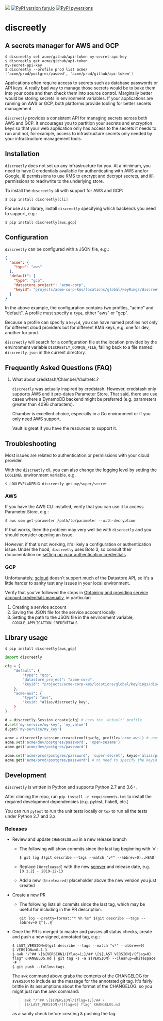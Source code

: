 ![](https://github.com/tra-sg/discreetly/workflows/Tests/badge.svg)
[![PyPI version fury.io](https://badge.fury.io/py/discreetly.svg)](https://pypi.python.org/pypi/discreetly/)
[![PyPI pyversions](https://img.shields.io/pypi/pyversions/discreetly.svg)](https://pypi.python.org/pypi/discreetly/)

# discreetly

## A secrets manager for AWS and GCP

```console
$ discreetly set acme/github/api-token my-secret-api-key
$ discreetly get acme/github/api-token
my-secret-api-key
$ discreetly --profile prod list acme/
['acme/prod/postgres/passwd', 'acme/prod/github/api-token']
```

Applications often require access to secrets such as database passwords or API keys. A really bad way to manage those secrets would be to bake them into your code and then check them into source control. Marginally better would be storing secrets in environment variables. If your applications are running on AWS or GCP, both platforms provide tooling for better secrets management.

`discreetly` provides a consistent API for managing secrets across both AWS and GCP. It encourages you to partition your secrets and encryption keys so that your web application only has access to the secrets it needs to run and not, for example, access to infrastructure secrets only needed by your infrastructure management tools.

## Installation

`discreetly` does not set up any infrastructure for you. At a minimum, you need to have i) credentials available for authenticating with AWS and/or Google, ii) permissions to use KMS to encrypt and decrypt secrets, and iii) permissions to read/write to the underlying store.

To install the `discreetly` cli with support for AWS and GCP:

```console
$ pip install discreetly[cli]
```

For use as a library, install `discreetly` specifying which backends you need to support, e.g.:

```console
$ pip install discreetly[aws,gcp]
```

## Configuration

`discreetly` can be configured with a JSON file, e.g.:

```json
{
  "acme": {
    "type": "aws"
  },
  "default": {
    "type": "gcp",
    "datastore_project": "acme-corp",
    "keyid": "projects/acme-corp-kms/locations/global/keyRings/discreetly/cryptoKeys/default"
  }
}
```

In the above example, the configuration contains two profiles, "acme" and "default". A profile must specify a `type`, either "aws" or "gcp".

Because a profile can specify a `keyid`, you can have named profiles not only for different cloud providers but for different KMS keys, e.g. one for dev, another for prod.

`discreetly` will search for a configuration file at the location provided by the environment variable `DISCREETLY_CONFIG_FILE`, falling back to a file named `discreetly.json` in the current directory.

## Frequently Asked Questions (FAQ)

1. What about credstash/Chamber/Vault/etc.?

   `discreetly` was actually inspired by credstash. However, credstash only supports AWS and it pre-dates Parameter Store. That said, there are use cases where a DynamoDB backend might be preferred (e.g. parameters greater than 4096 characters).

   Chamber is excellent choice, especially in a Go environment or if you only need AWS support.

   Vault is great if you have the resources to support it.

## Troubleshooting

Most issues are related to authentication or permissions with your cloud provider.

With the `discreetly` cli, you can also change the logging level by setting the `LOGLEVEL` environment variable, e.g.

```console
$ LOGLEVEL=DEBUG discreetly get my/super/secret
```

### AWS

If you have the AWS CLI installed, verify that you can use it to access Parameter Store, e.g.:

```console
$ aws ssm get-parameter /path/to/parameter --with-decryption
```

If that works, then the problem may very well be with `discreetly` and you should consider opening an issue.

However, if that's not working, it's likely a configuration or authentication issue. Under the hood, `discreetly` uses Boto 3, so consult their documentation on [setting up your authentication credentials](https://boto3.amazonaws.com/v1/documentation/api/latest/guide/quickstart.html#configuration).

### GCP

Unfortunately, [gcloud](https://cloud.google.com/sdk/gcloud/reference/datastore/) doesn't support much of the Datastore API, so it's a little harder to sanity test any issues in your local environment.

Verify that you've followed the steps in [Obtaining and providing service account credentials manually](https://cloud.google.com/docs/authentication/production#obtaining_and_providing_service_account_credentials_manually), in particular:

1. Creating a service account
2. Saving the JSON file for the service account locally
3. Setting the path to the JSON file in the environment variable, `GOOGLE_APPLICATION_CREDENTIALS`

## Library usage

```console
$ pip install discreetly[aws,gcp]
```

```python
import discreetly

cfg = {
    "default": {
        "type": "gcp",
        "datastore_project": "acme-corp",
        "keyid": "projects/acme-corp-kms/locations/global/keyRings/discreetly/cryptoKeys/default"
    },
    "acme-aws": {
        "type": "aws",
        "keyid: "alias/discreetly_key",
    }
}

d = discreetly.Session.create(cfg) # uses the 'default' profile
d.set('my-service/my-key', 'my_value')
d.get('my-service/my_key')

acme = discreetly.session.create(config=cfg, profile='acme-aws') # uses the 'acme-aws' profile
acme.set('acme/dev/postgres/password', 'open-sesame')
acme.get('acme/dev/postgres/password')

acme.set('acme/prod/postgres/password', 'super-secret', keyid='alias/prod_key')
acme.get('acme/prod/postgres/password') # no need to specify the keyid for get
```

## Development

`discreetly` is written in Python and supports Python 2.7 and 3.6+.

After cloning the repo, run `pip install -r requirements.txt` to install the required development dependencies (e.g. pytest, flake8, etc.)

You can run `pytest` to run the unit tests locally or `tox` to run all the tests under Python 2.7 and 3.x.

### Releases

- Review and update `CHANGELOG.md` in a new release branch

  - The following will show commits since the last tag beginning with 'v':

    ```console
    $ git log $(git describe --tags --match "v*" --abbrev=0)..HEAD`
    ```

  - Replace `[Unreleased]` with the new [semver](https://semver.org/) and release date, e.g. `[0.1.2] - 2019-12-13`
  - Add a new `[Unreleased]` placeholder above the new version you just created

- Create a new PR

  - The following lists all commits since the last tag, which may be useful for including in the PR description:

    `git log --pretty=format:"* %h %s" $(git describe --tags --abbrev=0 @^)..@`

- Once the PR is merged to master and passes all status checks, create and push a new signed, annotated tag, e.g.:

  ```console
  $ LAST_VERSION=$(git describe --tags --match "v*" --abbrev=0)
  $ VERSION=v0.1.1
  $ awk "/^## \[${VERSION}/{flag=1;}/## \[${LAST_VERSION}/{flag=0} flag" CHANGELOG.md | git tag -s -a ${VERSION} --cleanup=whitespace -F -
  $ git push --follow-tags
  ```

  The `awk` command above grabs the contents of the CHANGELOG for `$VERSION` to include as the message for the annotated git tag. It's fairly brittle in its assumptions about the format of the CHANGELOG. so you might just run the awk command:

  > `awk "/^## \[${VERSION}/{flag=1;}/## \[${LAST_VERSION}/{flag=0} flag" CHANGELOG.md`

  as a sanity check before creating & pushing the tag.
